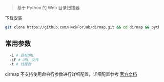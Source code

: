 
> 基于 Python 的 Web 目录扫描器

下载安装

```bash
git clone https://github.com/H4ckForJob/dirmap.git && cd dirmap && python3 -m pip install -r requirement.txt
```

## 常用参数

```bash
  -i # 目标URL
  -iF # URL 文件
  -t # 线程数
```

dirmap 不支持使用命令行参数进行详细配置，详细配置参考 [官方文档](https://github.com/H4ckForJob/dirmap)
